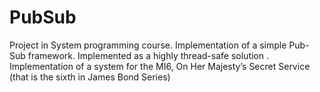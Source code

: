 # PubSub
Project in System programming course.
Implementation of a simple Pub-Sub framework.
Implemented as a highly thread-safe solution .
Implementation of a system for the MI6, On Her Majesty’s Secret Service (that is the sixth in James Bond Series)
